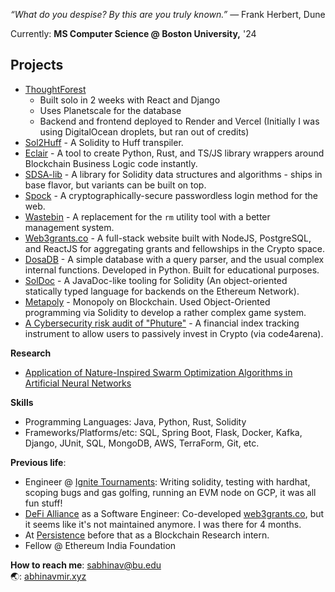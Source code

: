 *“What do you despise? By this are you truly known.”*
― Frank Herbert, Dune <br>

Currently: 
**MS Computer Science @ Boston University,** '24 <br>

## Projects

- [ThoughtForest](https://www.thoughtforest.xyz/)
  - Built solo in 2 weeks with React and Django
  - Uses Planetscale for the database
  - Backend and frontend deployed to Render and Vercel (Initially I was using DigitalOcean droplets, but ran out of credits)
- [Sol2Huff](https://github.com/abhinavmir/sol2huff) - A Solidity to Huff transpiler.
- [Eclair](https://github.com/abhinavmir/eclair) - A tool to create Python, Rust, and TS/JS library wrappers around Blockchain Business Logic code instantly.
- [SDSA-lib](https://www.npmjs.com/package/@sdsa-lib/base) - A library for Solidity data structures and algorithms - ships in base flavor, but variants can be built on top.
- [Spock](https://spock.tools/) - A cryptographically-secure passwordless login method for the web.
- [Wastebin](https://github.com/AbhinavMir/wastebin) - A replacement for the `rm` utility tool with a better management system.
- [Web3grants.co](https://www.web3grants.co/) - A full-stack website built with NodeJS, PostgreSQL, and ReactJS for aggregating grants and fellowships in the Crypto space.
- [DosaDB](https://github.com/abhinavmir/databases) - A simple database with a query parser, and the usual complex internal functions. Developed in Python. Built for educational purposes.
- [SolDoc](https://github.com/AbhinavMir/solDoc) - A JavaDoc-like tooling for Solidity (An object-oriented statically typed language for backends on the Ethereum Network).
- [Metapoly](https://github.com/abhinavmir/metapoly) - Monopoly on Blockchain. Used Object-Oriented programming via Solidity to develop a rather complex game system.
- [A Cybersecurity risk audit of "Phuture"](https://hackmd.io/@abhinavmir/phuture) - A financial index tracking instrument to allow users to passively invest in Crypto (via code4arena).

**Research**
- [Application of Nature-Inspired Swarm Optimization Algorithms in Artificial Neural Networks](https://ieeexplore.ieee.org/document/9395806)

**Skills**
- Programming Languages: Java, Python, Rust, Solidity
- Frameworks/Platforms/etc: SQL, Spring Boot, Flask, Docker, Kafka, Django, JUnit, SQL, MongoDB, AWS, TerraForm, Git, etc.


**Previous life**:
- Engineer @ [Ignite Tournaments](https://www.ignitetournaments.com/): Writing solidity, testing with hardhat, scoping bugs and gas golfing, running an EVM node on GCP, it was all fun stuff!
- <a href="http://defialliance.co/">DeFi Alliance</a> as a Software Engineer: Co-developed [web3grants.co](https://www.web3grants.co/), but it seems like it's not maintained anymore. I was there for 4 months.
- At <a href="https://persistence.one">Persistence</a> before that as a Blockchain Research intern.
- Fellow @ Ethereum India Foundation

**How to reach me**: sabhinav@bu.edu <br>
🌏: [abhinavmir.xyz](https://abhinavmir.xyz/) 
